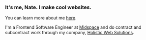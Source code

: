 ### It's me, Nate. I make cool websites.

You can learn more about me [here](https://itsnate.dev).

I'm a Frontend Software Engineer at [Midspace](https://midspace.app/) and do contract and subcontract work through my company, [Holistic Web Solutions](https://holisticwebsolutions.com).

<!--
**its-nate/its-nate** is a ✨ _special_ ✨ repository because its `README.md` (this file) appears on your GitHub profile.

Here are some ideas to get you started:

- 🔭 I’m currently working on ...
- 🌱 I’m currently learning ...
- 👯 I’m looking to collaborate on ...
- 🤔 I’m looking for help with ...
- 💬 Ask me about ...
- 📫 How to reach me: ...
- 😄 Pronouns: ...
- ⚡ Fun fact: ...
-->

